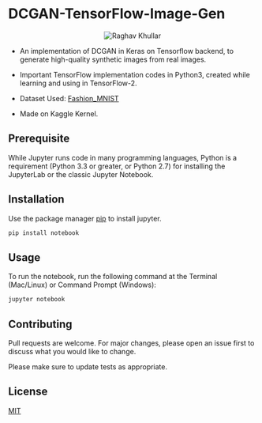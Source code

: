 # DCGAN-TensorFlow-Image-Gen

<div align="center">
<img src="https://github.com/raghavk16/DCGAN-TensorFlow-Image-Gen/blob/master/dcgan_demo.gif" alt="Raghav Khullar"/>
</div>

* An implementation of DCGAN in Keras on Tensorflow backend, to generate high-quality synthetic images from real images.

* Important TensorFlow implementation codes in Python3, created while learning and using in TensorFlow-2.

* Dataset Used: [Fashion_MNIST](https://www.kaggle.com/zalando-research/fashionmnist)

* Made on Kaggle Kernel.

## Prerequisite

While Jupyter runs code in many programming languages, Python is a requirement (Python 3.3 or greater, or Python 2.7) for installing the JupyterLab or the classic Jupyter Notebook.

## Installation

Use the package manager [pip](https://pip.pypa.io/en/stable/) to install jupyter.

```bash
pip install notebook
```

## Usage

To run the notebook, run the following command at the Terminal (Mac/Linux) or Command Prompt (Windows):

```bash
jupyter notebook
```

## Contributing
Pull requests are welcome. For major changes, please open an issue first to discuss what you would like to change.

Please make sure to update tests as appropriate.

## License
[MIT](https://choosealicense.com/licenses/mit/)
